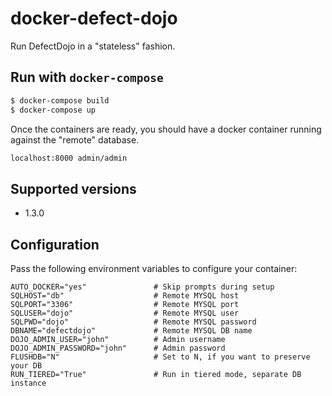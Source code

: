 # docker-defect-dojo

Run DefectDojo in a "stateless" fashion.

## Run with `docker-compose`
```bash
$ docker-compose build
$ docker-compose up
```

Once the containers are ready, you should have a docker container running against the "remote" database.

```bash
localhost:8000 admin/admin
```

## Supported versions
- 1.3.0

## Configuration
Pass the following environment variables to configure your container:

```
AUTO_DOCKER="yes"               # Skip prompts during setup
SQLHOST="db"                    # Remote MYSQL host
SQLPORT="3306"                  # Remote MYSQL port
SQLUSER="dojo"                  # Remote MYSQL user
SQLPWD="dojo"                   # Remote MYSQL password
DBNAME="defectdojo"             # Remote MYSQL DB name
DOJO_ADMIN_USER="john"          # Admin username
DOJO_ADMIN_PASSWORD="john"      # Admin password
FLUSHDB="N"                     # Set to N, if you want to preserve your DB
RUN_TIERED="True"               # Run in tiered mode, separate DB instance
```
